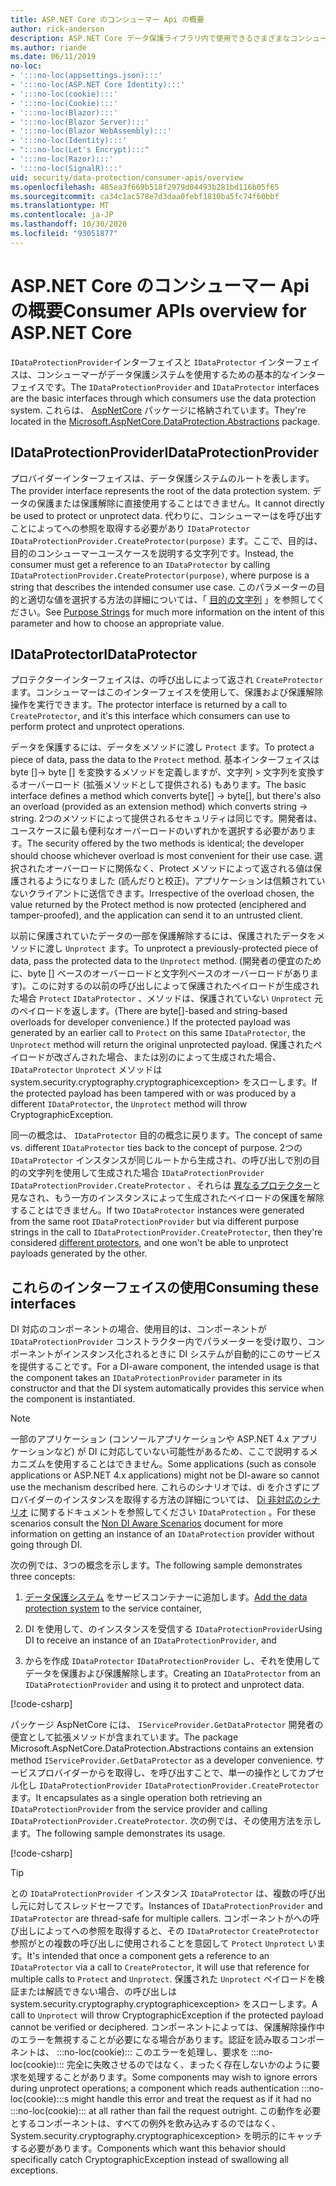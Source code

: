 ```yaml
---
title: ASP.NET Core のコンシューマー Api の概要
author: rick-anderson
description: ASP.NET Core データ保護ライブラリ内で使用できるさまざまなコンシューマー Api の簡単な概要を説明します。
ms.author: riande
ms.date: 06/11/2019
no-loc:
- ':::no-loc(appsettings.json):::'
- ':::no-loc(ASP.NET Core Identity):::'
- ':::no-loc(cookie):::'
- ':::no-loc(Cookie):::'
- ':::no-loc(Blazor):::'
- ':::no-loc(Blazor Server):::'
- ':::no-loc(Blazor WebAssembly):::'
- ':::no-loc(Identity):::'
- ":::no-loc(Let's Encrypt):::"
- ':::no-loc(Razor):::'
- ':::no-loc(SignalR):::'
uid: security/data-protection/consumer-apis/overview
ms.openlocfilehash: 485ea3f669b518f2979d04493b281bd116b05f65
ms.sourcegitcommit: ca34c1ac578e7d3daa0febf1810ba5fc74f60bbf
ms.translationtype: MT
ms.contentlocale: ja-JP
ms.lasthandoff: 10/30/2020
ms.locfileid: "93051877"
---
```

# <a name="consumer-apis-overview-for-aspnet-core"></a><span data-ttu-id="85657-103">ASP.NET Core のコンシューマー Api の概要</span><span class="sxs-lookup"><span data-stu-id="85657-103">Consumer APIs overview for ASP.NET Core</span></span>

<span data-ttu-id="85657-104">`IDataProtectionProvider`インターフェイスと `IDataProtector` インターフェイスは、コンシューマーがデータ保護システムを使用するための基本的なインターフェイスです。</span><span class="sxs-lookup"><span data-stu-id="85657-104">The `IDataProtectionProvider` and `IDataProtector` interfaces are the basic interfaces through which consumers use the data protection system.</span></span> <span data-ttu-id="85657-105">これらは、 [AspNetCore](https://www.nuget.org/packages/Microsoft.AspNetCore.DataProtection.Abstractions/) パッケージに格納されています。</span><span class="sxs-lookup"><span data-stu-id="85657-105">They're located in the [Microsoft.AspNetCore.DataProtection.Abstractions](https://www.nuget.org/packages/Microsoft.AspNetCore.DataProtection.Abstractions/) package.</span></span>

## <a name="idataprotectionprovider"></a><span data-ttu-id="85657-106">IDataProtectionProvider</span><span class="sxs-lookup"><span data-stu-id="85657-106">IDataProtectionProvider</span></span>

<span data-ttu-id="85657-107">プロバイダーインターフェイスは、データ保護システムのルートを表します。</span><span class="sxs-lookup"><span data-stu-id="85657-107">The provider interface represents the root of the data protection system.</span></span> <span data-ttu-id="85657-108">データの保護または保護解除に直接使用することはできません。</span><span class="sxs-lookup"><span data-stu-id="85657-108">It cannot directly be used to protect or unprotect data.</span></span> <span data-ttu-id="85657-109">代わりに、コンシューマーはを呼び出すことによってへの参照を取得する必要があり `IDataProtector` `IDataProtectionProvider.CreateProtector(purpose)` ます。ここで、目的は、目的のコンシューマーユースケースを説明する文字列です。</span><span class="sxs-lookup"><span data-stu-id="85657-109">Instead, the consumer must get a reference to an `IDataProtector` by calling `IDataProtectionProvider.CreateProtector(purpose)`, where purpose is a string that describes the intended consumer use case.</span></span> <span data-ttu-id="85657-110">このパラメーターの目的と適切な値を選択する方法の詳細については、「 [目的の文字列](xref:security/data-protection/consumer-apis/purpose-strings) 」を参照してください。</span><span class="sxs-lookup"><span data-stu-id="85657-110">See [Purpose Strings](xref:security/data-protection/consumer-apis/purpose-strings) for much more information on the intent of this parameter and how to choose an appropriate value.</span></span>

## <a name="idataprotector"></a><span data-ttu-id="85657-111">IDataProtector</span><span class="sxs-lookup"><span data-stu-id="85657-111">IDataProtector</span></span>

<span data-ttu-id="85657-112">プロテクターインターフェイスは、の呼び出しによって返され `CreateProtector` ます。コンシューマーはこのインターフェイスを使用して、保護および保護解除操作を実行できます。</span><span class="sxs-lookup"><span data-stu-id="85657-112">The protector interface is returned by a call to `CreateProtector`, and it's this interface which consumers can use to perform protect and unprotect operations.</span></span>

<span data-ttu-id="85657-113">データを保護するには、データをメソッドに渡し `Protect` ます。</span><span class="sxs-lookup"><span data-stu-id="85657-113">To protect a piece of data, pass the data to the `Protect` method.</span></span> <span data-ttu-id="85657-114">基本インターフェイスは byte []-> byte [] を変換するメソッドを定義しますが、文字列 > 文字列を変換するオーバーロード (拡張メソッドとして提供される) もあります。</span><span class="sxs-lookup"><span data-stu-id="85657-114">The basic interface defines a method which converts byte[] -> byte[], but there's also an overload (provided as an extension method) which converts string -> string.</span></span> <span data-ttu-id="85657-115">2つのメソッドによって提供されるセキュリティは同じです。開発者は、ユースケースに最も便利なオーバーロードのいずれかを選択する必要があります。</span><span class="sxs-lookup"><span data-stu-id="85657-115">The security offered by the two methods is identical; the developer should choose whichever overload is most convenient for their use case.</span></span> <span data-ttu-id="85657-116">選択されたオーバーロードに関係なく、Protect メソッドによって返される値は保護されるようになりました (読んだりと校正)。アプリケーションは信頼されていないクライアントに送信できます。</span><span class="sxs-lookup"><span data-stu-id="85657-116">Irrespective of the overload chosen, the value returned by the Protect method is now protected (enciphered and tamper-proofed), and the application can send it to an untrusted client.</span></span>

<span data-ttu-id="85657-117">以前に保護されていたデータの一部を保護解除するには、保護されたデータをメソッドに渡し `Unprotect` ます。</span><span class="sxs-lookup"><span data-stu-id="85657-117">To unprotect a previously-protected piece of data, pass the protected data to the `Unprotect` method.</span></span> <span data-ttu-id="85657-118">(開発者の便宜のために、byte [] ベースのオーバーロードと文字列ベースのオーバーロードがあります)。このに対するの以前の呼び出しによって保護されたペイロードが生成された場合 `Protect` `IDataProtector` 、メソッドは、保護されていない `Unprotect` 元のペイロードを返します。</span><span class="sxs-lookup"><span data-stu-id="85657-118">(There are byte[]-based and string-based overloads for developer convenience.) If the protected payload was generated by an earlier call to `Protect` on this same `IDataProtector`, the `Unprotect` method will return the original unprotected payload.</span></span> <span data-ttu-id="85657-119">保護されたペイロードが改ざんされた場合、または別のによって生成された場合、 `IDataProtector` `Unprotect` メソッドは system.security.cryptography.cryptographicexception> をスローします。</span><span class="sxs-lookup"><span data-stu-id="85657-119">If the protected payload has been tampered with or was produced by a different `IDataProtector`, the `Unprotect` method will throw CryptographicException.</span></span>

<span data-ttu-id="85657-120">同一の概念は、 `IDataProtector` 目的の概念に戻ります。</span><span class="sxs-lookup"><span data-stu-id="85657-120">The concept of same vs. different `IDataProtector` ties back to the concept of purpose.</span></span> <span data-ttu-id="85657-121">2つの `IDataProtector` インスタンスが同じルートから生成され、の呼び出しで別の目的の文字列を使用して生成された場合 `IDataProtectionProvider` `IDataProtectionProvider.CreateProtector` 、それらは [異なるプロテクター](xref:security/data-protection/consumer-apis/purpose-strings)と見なされ、もう一方のインスタンスによって生成されたペイロードの保護を解除することはできません。</span><span class="sxs-lookup"><span data-stu-id="85657-121">If two `IDataProtector` instances were generated from the same root `IDataProtectionProvider` but via different purpose strings in the call to `IDataProtectionProvider.CreateProtector`, then they're considered [different protectors](xref:security/data-protection/consumer-apis/purpose-strings), and one won't be able to unprotect payloads generated by the other.</span></span>

## <a name="consuming-these-interfaces"></a><span data-ttu-id="85657-122">これらのインターフェイスの使用</span><span class="sxs-lookup"><span data-stu-id="85657-122">Consuming these interfaces</span></span>

<span data-ttu-id="85657-123">DI 対応のコンポーネントの場合、使用目的は、コンポーネントが `IDataProtectionProvider` コンストラクター内でパラメーターを受け取り、コンポーネントがインスタンス化されるときに DI システムが自動的にこのサービスを提供することです。</span><span class="sxs-lookup"><span data-stu-id="85657-123">For a DI-aware component, the intended usage is that the component takes an `IDataProtectionProvider` parameter in its constructor and that the DI system automatically provides this service when the component is instantiated.</span></span>

> [!NOTE]
> <span data-ttu-id="85657-124">一部のアプリケーション (コンソールアプリケーションや ASP.NET 4.x アプリケーションなど) が DI に対応していない可能性があるため、ここで説明するメカニズムを使用することはできません。</span><span class="sxs-lookup"><span data-stu-id="85657-124">Some applications (such as console applications or ASP.NET 4.x applications) might not be DI-aware so cannot use the mechanism described here.</span></span> <span data-ttu-id="85657-125">これらのシナリオでは、di を介さずにプロバイダーのインスタンスを取得する方法の詳細については、 [Di 非対応のシナリオ](xref:security/data-protection/configuration/non-di-scenarios) に関するドキュメントを参照してください `IDataProtection` 。</span><span class="sxs-lookup"><span data-stu-id="85657-125">For these scenarios consult the [Non DI Aware Scenarios](xref:security/data-protection/configuration/non-di-scenarios) document for more information on getting an instance of an `IDataProtection` provider without going through DI.</span></span>

<span data-ttu-id="85657-126">次の例では、3つの概念を示します。</span><span class="sxs-lookup"><span data-stu-id="85657-126">The following sample demonstrates three concepts:</span></span>

1. <span data-ttu-id="85657-127">[データ保護システム](xref:security/data-protection/configuration/overview) をサービスコンテナーに追加します。</span><span class="sxs-lookup"><span data-stu-id="85657-127">[Add the data protection system](xref:security/data-protection/configuration/overview) to the service container,</span></span>

2. <span data-ttu-id="85657-128">DI を使用して、のインスタンスを受信する `IDataProtectionProvider`</span><span class="sxs-lookup"><span data-stu-id="85657-128">Using DI to receive an instance of an `IDataProtectionProvider`, and</span></span>

3. <span data-ttu-id="85657-129">からを作成 `IDataProtector` `IDataProtectionProvider` し、それを使用してデータを保護および保護解除します。</span><span class="sxs-lookup"><span data-stu-id="85657-129">Creating an `IDataProtector` from an `IDataProtectionProvider` and using it to protect and unprotect data.</span></span>

[!code-csharp[](../using-data-protection/samples/protectunprotect.cs?highlight=26,34,35,36,37,38,39,40)]

<span data-ttu-id="85657-130">パッケージ AspNetCore には、 `IServiceProvider.GetDataProtector` 開発者の便宜として拡張メソッドが含まれています。</span><span class="sxs-lookup"><span data-stu-id="85657-130">The package Microsoft.AspNetCore.DataProtection.Abstractions contains an extension method `IServiceProvider.GetDataProtector` as a developer convenience.</span></span> <span data-ttu-id="85657-131">サービスプロバイダーからを取得し、を呼び出すことで、単一の操作としてカプセル化し `IDataProtectionProvider` `IDataProtectionProvider.CreateProtector` ます。</span><span class="sxs-lookup"><span data-stu-id="85657-131">It encapsulates as a single operation both retrieving an `IDataProtectionProvider` from the service provider and calling `IDataProtectionProvider.CreateProtector`.</span></span> <span data-ttu-id="85657-132">次の例では、その使用方法を示します。</span><span class="sxs-lookup"><span data-stu-id="85657-132">The following sample demonstrates its usage.</span></span>

[!code-csharp[](./overview/samples/getdataprotector.cs?highlight=15)]

>[!TIP]
> <span data-ttu-id="85657-133">との `IDataProtectionProvider` インスタンス `IDataProtector` は、複数の呼び出し元に対してスレッドセーフです。</span><span class="sxs-lookup"><span data-stu-id="85657-133">Instances of `IDataProtectionProvider` and `IDataProtector` are thread-safe for multiple callers.</span></span> <span data-ttu-id="85657-134">コンポーネントがへの呼び出しによってへの参照を取得すると、その `IDataProtector` `CreateProtector` 参照がとの複数の呼び出しに使用されることを意図して `Protect` `Unprotect` います。</span><span class="sxs-lookup"><span data-stu-id="85657-134">It's intended that once a component gets a reference to an `IDataProtector` via a call to `CreateProtector`, it will use that reference for multiple calls to `Protect` and `Unprotect`.</span></span> <span data-ttu-id="85657-135">保護された `Unprotect` ペイロードを検証または解読できない場合、の呼び出しは system.security.cryptography.cryptographicexception> をスローします。</span><span class="sxs-lookup"><span data-stu-id="85657-135">A call to `Unprotect` will throw CryptographicException if the protected payload cannot be verified or deciphered.</span></span> <span data-ttu-id="85657-136">コンポーネントによっては、保護解除操作中のエラーを無視することが必要になる場合があります。認証を読み取るコンポーネントは、 :::no-loc(cookie)::: このエラーを処理し、要求を :::no-loc(cookie)::: 完全に失敗させるのではなく、まったく存在しないかのように要求を処理することがあります。</span><span class="sxs-lookup"><span data-stu-id="85657-136">Some components may wish to ignore errors during unprotect operations; a component which reads authentication :::no-loc(cookie):::s might handle this error and treat the request as if it had no :::no-loc(cookie)::: at all rather than fail the request outright.</span></span> <span data-ttu-id="85657-137">この動作を必要とするコンポーネントは、すべての例外を飲み込みするのではなく、System.security.cryptography.cryptographicexception> を明示的にキャッチする必要があります。</span><span class="sxs-lookup"><span data-stu-id="85657-137">Components which want this behavior should specifically catch CryptographicException instead of swallowing all exceptions.</span></span>
